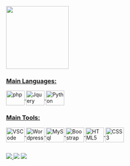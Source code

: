 
<div>
  <a href="https://www.linkedin.com/in/barbxsa/" target="_blank">
  <img height="170em" src="https://github-readme-stats.vercel.app/api/top-langs/?username=barbxsa&layout=compact&langs_count=7&theme=transparent" style="max-width:100%;"/>
</div>
<div style="display: inline_block">
  <h3 color="white">Main Languages:</h3>
  <img align="center" alt="php" src="https://cdn.jsdelivr.net/gh/devicons/devicon/icons/php/php-original.svg" height="40" width="50" />
  <img align="center" alt="Jquery" src="https://cdn.jsdelivr.net/gh/devicons/devicon/icons/jquery/jquery-original.svg" height="40" width="50" />
  <img align="center" alt="Python" src="https://cdn.jsdelivr.net/gh/devicons/devicon/icons/python/python-original.svg" height="40" width="50">
</div>
<div style="display: inline_block">
  <h3 color="white">Main Tools:</h3>
  <img align="center" alt="VSCode" src="https://cdn.jsdelivr.net/gh/devicons/devicon/icons/visualstudio/visualstudio-plain.svg" height="40" width="50">
  <img align="center" alt="Wordpress" src="https://cdn.jsdelivr.net/gh/devicons/devicon/icons/wordpress/wordpress-original.svg" height="40" width="50">
  <img align="center" alt="MySql" src="https://cdn.jsdelivr.net/gh/devicons/devicon/icons/mysql/mysql-original-wordmark.svg" height="40" width="50">
  <img align="center" alt="Boostrap" src="https://cdn.jsdelivr.net/gh/devicons/devicon/icons/bootstrap/bootstrap-original.svg" height="40" width="50">
  <img align="center" alt="HTML5" src="https://cdn.jsdelivr.net/gh/devicons/devicon/icons/html5/html5-original.svg" height="40" width="50">
  <img align="center" alt="CSS3" src="https://cdn.jsdelivr.net/gh/devicons/devicon/icons/css3/css3-original.svg" height="40" width="50">
</div>
    
##

<div> 
  <a href="https://azure.microsoft.com/pt-br/" target="_blank"> <img src="https://img.shields.io/badge/-Microsoft%20Azure-007FFF?style=for-the-badge&logo=Microsoft%20Azure&logoColor=white" target="_blank </a>
  <img alt="Static Badge" src="https://img.shields.io/badge/microsoft_azure-color?logo=Microsoft%20Azure">
  <a href="https://cloud.google.com/?hl=pt-BR" target="_blank"> <img src="https://img.shields.io/badge/Google_Cloud-DB4437?style=for-the-badge&logo=GoogleCloud&logoColor=white" target="_blank"></a>
  <a href="https://pt.wikipedia.org/wiki/Microsoft_Office" target="_blank"> <img src="https://img.shields.io/badge/-Microsoft_Office-D83B01?style=for-the-badge&logo=microsoftoffice&logoColor=white" target="_blank"></a>
</div>

